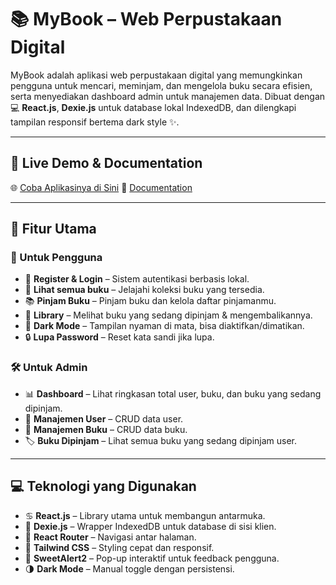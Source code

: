 # 📚 MyBook – Web Perpustakaan Digital

MyBook adalah aplikasi web perpustakaan digital yang memungkinkan pengguna untuk mencari, meminjam, dan mengelola buku secara efisien, serta menyediakan dashboard admin untuk manajemen data. Dibuat dengan 💻 **React.js**, **Dexie.js** untuk database lokal IndexedDB, dan dilengkapi tampilan responsif bertema dark style ✨.

---

## 👀 Live Demo  & Documentation
🌐 [Coba Aplikasinya di Sini](https://peminjaman-buku-sigma.vercel.app/)
📄 [Documentation](https://drive.google.com/file/d/1UepDNEujAybzl6kIoHveiwtW2jBmr268/view?usp=sharing)

---

## 🚀 Fitur Utama

### 👥 Untuk Pengguna

* 🔐 **Register & Login** – Sistem autentikasi berbasis lokal.
* 📖 **Lihat semua buku** – Jelajahi koleksi buku yang tersedia.
* 📚 **Pinjam Buku** – Pinjam buku dan kelola daftar pinjamanmu.
* 📂 **Library** – Melihat buku yang sedang dipinjam & mengembalikannya.
* 🌙 **Dark Mode** – Tampilan nyaman di mata, bisa diaktifkan/dimatikan.
* 🔒 **Lupa Password** – Reset kata sandi jika lupa.

### 🛠️ Untuk Admin

* 📊 **Dashboard** – Lihat ringkasan total user, buku, dan buku yang sedang dipinjam.
* 👤 **Manajemen User** – CRUD data user.
* 📘 **Manajemen Buku** – CRUD data buku.
* 🏷️ **Buku Dipinjam** – Lihat semua buku yang sedang dipinjam user.

---

## 💻 Teknologi yang Digunakan

* ♋️ **React.js** – Library utama untuk membangun antarmuka.
* 📁 **Dexie.js** – Wrapper IndexedDB untuk database di sisi klien.
* 🧹 **React Router** – Navigasi antar halaman.
* 🎨 **Tailwind CSS** – Styling cepat dan responsif.
* 🧁 **SweetAlert2** – Pop-up interaktif untuk feedback pengguna.
* 🌗 **Dark Mode** – Manual toggle dengan persistensi.
